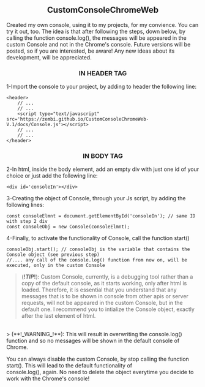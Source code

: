 <h2 align='center'>CustomConsoleChromeWeb</h2>
Created my own console, using it to my projects, for my convience. You can try it out, too.
The idea is that after following the steps, down below, by calling the function console.log(), the messages will be appeared in the custom Console and not in the Chrome's console.
Future versions will be posted, so if you are interested, be aware! Any new ideas about its development, will be appreciated.
<br>
<h3 align='center'>IN HEADER TAG</h3>
1-Import the console to your project, by adding to header the following line:
    
    <header>
        // ...
        // ...
        <script type="text/javascript" src='https://zembi.github.io/CustomConsoleChromeWeb-V.1/docs/Console.js'></script>
        // ...
        // ...
    </header>
<h3 align='center'>IN BODY TAG</h3>
2-In html, inside the body element, add an empty div with just one id of your choice or just add the following line:

    <div id='consoleIn'></div>


3-Creating the object of Console, through your Js script, by adding the following lines:

    const consoleElmnt = document.getElementById('consoleIn'); // same ID with step 2 div
    const consoleObj = new Console(consoleElmnt);


4-Finally, to activate the functionality of Console, call the function start()

    consoleObj.start(); // consoleObj is the variable that contains the Console object (see previous step)
    //.... any call of the console.log() function from now on, will be executed, only in the custom Console
    
> (**!_TIP_!**): Custom Console, currently, is a debugging tool rather than a copy of the default console, as it starts working, only after html is loaded.
>               Therefore, it is essential that you understand that any messages that is to be shown in console from other apis or server requests, will not
>               be appeared in the custom Console, but in the default one. I recommend you to intialize the Console object, exactly after the last element of html.
<br>
> (**!_WARNING_!**): This will result in overwriting the console.log() function and so no messages will be shown in the default console of Chrome.

You can always disable the custom Console, by stop calling the function start(). This will lead to the default functionality of<br>
console.log(), again. No need to delete the object everytime you decide to work with the Chrome's console!
